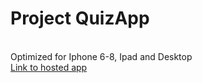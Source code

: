 <h1>Project QuizApp</h1>
<br>
Optimized for Iphone 6-8, Ipad and Desktop
<br>
<a href="https://www.zyperior.github.io">Link to hosted app</a>
